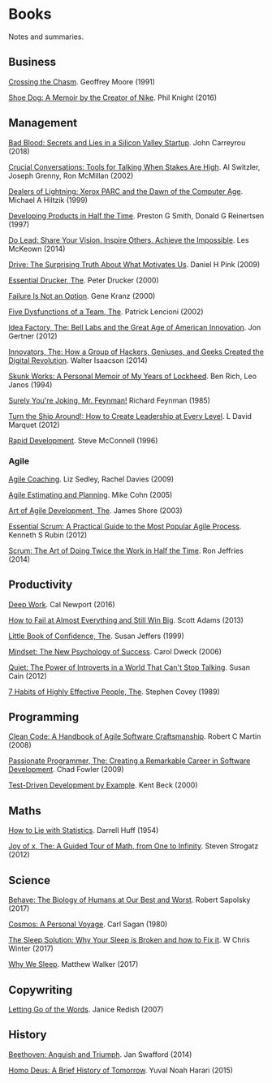 # Books

Notes and summaries.

## Business

[Crossing the Chasm](./business/crossing-the-chasm.md). Geoffrey Moore (1991)

[Shoe Dog: A Memoir by the Creator of Nike](./business/shoe-dog.md). Phil Knight (2016)

## Management

[Bad Blood: Secrets and Lies in a Silicon Valley Startup](./management/bad-blood.md). John Carreyrou (2018)

[Crucial Conversations: Tools for Talking When Stakes Are High](./management/crucial-conversations.md). Al Switzler, Joseph Grenny, Ron McMillan (2002)

[Dealers of Lightning: Xerox PARC and the Dawn of the Computer Age](./management/dealers-of-lightning.md). Michael A Hiltzik (1999)

[Developing Products in Half the Time](./management/developing-products-in-half-the-time.md). Preston G Smith, Donald G Reinertsen (1997)

[Do Lead: Share Your Vision. Inspire Others. Achieve the Impossible](./management/do-lead.md). Les McKeown (2014)

[Drive: The Surprising Truth About What Motivates Us](./management/drive.md). Daniel H Pink (2009)

[Essential Drucker, The](./management/essential-drucker.md). Peter Drucker (2000)

[Failure Is Not an Option](./management/failure-is-not-an-option.md). Gene Kranz (2000)

[Five Dysfunctions of a Team, The](./management/five-dysfunctions-of-a-team.md). Patrick Lencioni (2002)

[Idea Factory, The: Bell Labs and the Great Age of American Innovation](./management/idea-factory.md). Jon Gertner (2012)

[Innovators, The: How a Group of Hackers, Geniuses, and Geeks Created the Digital Revolution](./management/innovators.md). Walter Isaacson (2014)

[Skunk Works: A Personal Memoir of My Years of Lockheed](./management/skunk-works.md). Ben Rich, Leo Janos (1994)

[Surely You're Joking, Mr. Feynman!](./management/surely-youre-joking-mr-feynman.md) Richard Feynman (1985)

[Turn the Ship Around!: How to Create Leadership at Every Level](./management/turn-the-ship-around.md). L David Marquet (2012)

[Rapid Development](./management/rapid-development.md). Steve McConnell (1996)

### Agile

[Agile Coaching](./agile/agile-coaching.md). Liz Sedley, Rachel Davies (2009)

[Agile Estimating and Planning](./agile/agile-estimating-and-planning.md). Mike Cohn (2005)

[Art of Agile Development, The](./agile/art-of-agile-development.md). James Shore (2003)

[Essential Scrum: A Practical Guide to the Most Popular Agile Process](./agile/essential-scrum.md). Kenneth S Rubin (2012)

[Scrum: The Art of Doing Twice the Work in Half the Time](./agile/scrum.md). Ron Jeffries (2014)

## Productivity

[Deep Work](./productivity/deep-work.md). Cal Newport (2016)

[How to Fail at Almost Everything and Still Win Big](./productivity/how-to-fail-at-almost-everything-and-still-win-big.md). Scott Adams (2013)

[Little Book of Confidence, The](./productivity/little-book-of-confidence.md). Susan Jeffers (1999)

[Mindset: The New Psychology of Success](./productivity/mindset.md). Carol Dweck (2006)

[Quiet: The Power of Introverts in a World That Can't Stop Talking](./productivity/quiet.md). Susan Cain (2012)

[7 Habits of Highly Effective People, The](./productivity/seven-habits.md). Stephen Covey (1989)

## Programming

[Clean Code: A Handbook of Agile Software Craftsmanship](./programming/clean-code.md). Robert C Martin (2008)

[Passionate Programmer, The: Creating a Remarkable Career in Software Development](./programming/passionate-programmer.md). Chad Fowler (2009)

[Test-Driven Development by Example](./programming/test-driven-development-by-example.md). Kent Beck (2000)

## Maths

[How to Lie with Statistics](./maths/how-to-lie-with-statistics.md). Darrell Huff (1954)

[Joy of x, The: A Guided Tour of Math, from One to Infinity](./maths/joy-of-x.md). Steven Strogatz (2012)

## Science

[Behave: The Biology of Humans at Our Best and Worst](./science/behave.md). Robert Sapolsky (2017)

[Cosmos: A Personal Voyage](./science/cosmos.md). Carl Sagan (1980)

[The Sleep Solution: Why Your Sleep is Broken and how to Fix it](./science/sleep-solution.md). W Chris Winter (2017)

[Why We Sleep](./science/why-we-sleep.md). Matthew Walker (2017)

## Copywriting

[Letting Go of the Words](./copywriting/letting-go-of-the-words.md). Janice Redish (2007)

## History

[Beethoven: Anguish and Triumph](./history/beethoven.md). Jan Swafford (2014)

[Homo Deus: A Brief History of Tomorrow](./history/homo-deus.md). Yuval Noah Harari (2015)